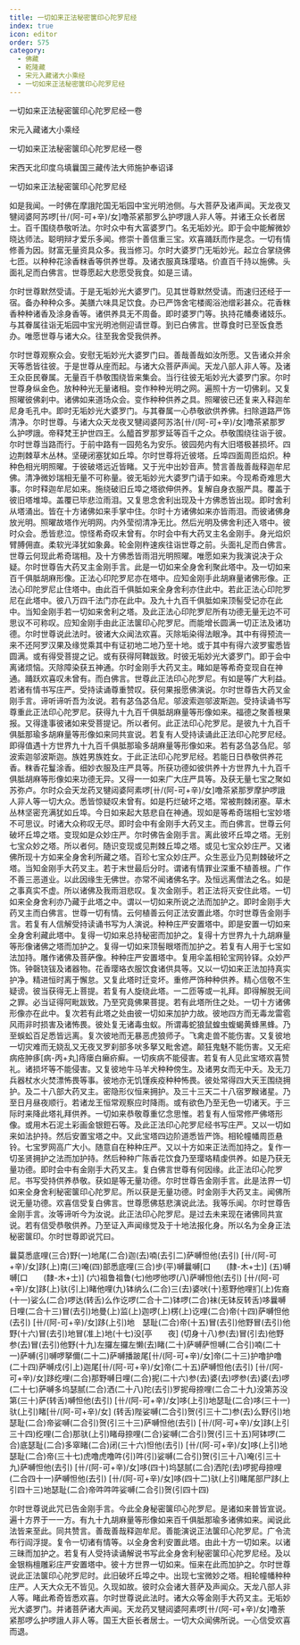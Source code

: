 ```yaml
---
title: 一切如来正法秘密箧印心陀罗尼经
index: true
icon: editor
order: 575
category:
  - 佛藏
  - 乾隆藏
  - 宋元入藏诸大小乘经
  - 一切如来正法秘密箧印心陀罗尼经
---
```


一切如来正法秘密箧印心陀罗尼经一卷  

宋元入藏诸大小乘经  

一切如来正法秘密箧印心陀罗尼经一卷  

宋西天北印度乌填曩国三藏传法大师施护奉诏译  

一切如来正法秘密箧印心陀罗尼经  

如是我闻。一时佛在摩誐陀国无垢园中宝光明池侧。与大菩萨及诸声闻。天龙夜叉犍闼婆阿苏啰[卄/(阿-可+辛)/女]噜茶紧那罗么护啰誐人非人等。并诸王众长者居士。百千围绕恭敬听法。尔时众中有大富婆罗门。名无垢妙光。即于会中能解微妙晓达师法。聪明辩才爱乐多闻。修崇十善信重三宝。欢喜踊跃而作是念。一切有情修善为因。财富无量资具众多。我当修习。尔时大婆罗门无垢妙光。起立合掌绕佛七匝。以种种花涂香粖香等供养世尊。及诸衣服真珠璎珞。价直百千持以施佛。头面礼足而白佛言。世尊愿起大悲愿受我食。如是三请。  

尔时世尊默然受请。于是无垢妙光大婆罗门。见其世尊默然受请。而速归还经于一宿。备办种种众多。美膳六味具足饮食。办已严饰舍宅楼阁浴池缯彩甚众。花香粖香种种诸香及涂身香等。诸供养具无不周备。即时婆罗门等。执持花幡奏诸妓乐。与其眷属往诣无垢园中宝光明池侧迎请世尊。到已白佛言。世尊食时已至饭食悉办。唯愿世尊与诸大众。往至我舍受我供养。  

尔时世尊观察众会。安慰无垢妙光大婆罗门曰。善哉善哉如汝所愿。又告诸众并余天等悉皆往彼。于是世尊从座而起。与诸大众菩萨声闻。天龙八部人非人等。及诸王众臣民眷属。无量百千恭敬围绕皆来集会。当行往彼无垢妙光大婆罗门家。尔时世尊身纵金色。放种种光无量诸相。变作种种光明之网。遍照十方一切佛刹。又复照曜彼佛刹中。诸佛如来道场众会。变作种种供养之具。照曜彼已还复来入释迦牟尼身毛孔中。即时无垢妙光大婆罗门。与其眷属一心恭敬欲供养佛。扫除道路严饰清净。尔时世尊。与诸大众天龙夜叉犍闼婆阿苏洛[卄/(阿-可+辛)/女]噜茶紧那罗么护啰誐。帝释梵王护世四王。么醯首罗那罗延等百千之众。恭敬围绕往诣于彼。尔时世尊当路而行。于前中路有一园苑名为安乐。彼园苑内有大旧塔极甚损坏。四边荆棘草木丛林。坚硬闭塞犹如丘埠。尔时世尊将近彼塔。丘埠四面周匝焰炽。种种色相光明照曜。于彼破塔远近皆睹。又于光中出妙音声。赞言善哉善哉释迦牟尼佛。清净微妙瑞相无量不可称量。彼无垢妙光大婆罗门请于如来。今现希奇难思大事。尔时释迦牟尼如来。施绕破旧丘埠之塔欲伸供养。复解自身衣服严具。覆盖于彼旧塔堆埠。盖覆已毕悲泣雨泪。又复思念舍利出现及十方佛悉皆出现。即时舍利从塔涌出。皆在十方诸佛如来手掌中住。尔时十方诸佛如来亦皆雨泪。而彼诸佛身放光明。照曜故塔作光明网。内外莹彻清净无比。然后光明及佛舍利还入塔中。彼时众会。悉皆悲泣。惊怪希奇叹未曾有。尔时会中有大药叉主名金刚手。身光焰炽臂膊佣直。柔软光泽犹如象鼻。轮金刚杵速疾往诣世尊之前。头面礼足而白佛言。世尊云何现此希奇瑞相。及十方佛悉皆雨泪光明照曜。唯愿如来为我演说决于众疑。尔时世尊告大药叉主金刚手言。此是一切如来全身舍利聚此塔中。及一切如来百千俱胝胡麻形像。正法心印陀罗尼亦在塔中。应知金刚手此胡麻量诸佛形像。正法心印陀罗尼止住塔中。由此百千俱胝如来全身舍利亦住此中。若此正法心印陀罗尼在此塔中。彼八万四千法门亦在此中。及九十九百千俱胝如来顶髻受记亦在此中。当知金刚手若一切如来舍利之塔。及此正法心印陀罗尼所有功德无量无边不可思议不可称叹。应知金刚手由此正法箧印心陀罗尼。而能增长圆满一切正法及诸功德。尔时世尊说此法时。彼诸大众闻法欢喜。灭除垢染得法眼净。其中有得预流一来不还阿罗汉果及缘觉乘其中有证初地二地乃至十地。或于其中有得六波罗蜜悉皆圆满。或有得受菩提之记。或有获得阿鞞跋致。时彼无垢妙光大婆罗门。即于会中离诸烦恼。灭除障染获五神通。尔时金刚手大药叉主。睹如是等希奇变现自在神通。踊跃欢喜叹未曾有。而白佛言。世尊此正法印心陀罗尼。有如是等广大利益。若诸有情书写庄严。受持读诵尊重赞叹。获何果报愿佛演说。尔时世尊告大药叉金刚手言。谛听谛听吾为汝说。若有苾刍苾刍尼。邬波索迦邬波斯迦。受持读诵书写尊重此正法印心陀罗尼。获得九十九百千俱胝胡麻量等形像如来。福德之聚善根果报。又得逢事彼诸如来受菩提记。所以者何。此正法印心陀罗尼。是彼九十九百千俱胝那瑜多胡麻量等形像如来同共宣说。若复有人受持读诵此正法印心陀罗尼经。即得值遇十方世界九十九百千俱胝那瑜多胡麻量等形像如来。若有苾刍苾刍尼。邬波索迦邬波斯迦。族姓男族姓女。于此正法印心陀罗尼经。若能日日恭敬供养花香。粖香花鬘涂香。细妙衣服及庄严具等。所获功德如彼供养十方世界九十九百千俱胝胡麻等形像如来功德无异。又得一一如来广大庄严具等。及获无量七宝之聚如苏弥卢。尔时众会天龙药叉犍闼婆阿素啰[卄/(阿-可+辛)/女]噜茶紧那罗摩护啰誐人非人等一切大众。悉皆惊疑叹未曾有。如是朽烂破坏之塔。常被荆棘闭塞。草木丛林坚密充满犹如丘埠。今日如来起大慈悲自在神通。现如是等希奇瑞相七宝妙塔不可思议。时诸大众称叹无尽。即时会中有金刚手大药叉主。而白佛言。世尊云何破坏丘埠之塔。变现如是众妙庄严。尔时佛告金刚手言。离此彼坏丘埠之塔。无别七宝众妙之塔。所以者何。随识变现或见荆棘丘埠之塔。或见七宝众妙庄严。又诸佛所现十方如来全身舍利所藏之塔。百珍七宝众妙庄严。众生恶业乃见荆棘破坏之塔。当知金刚手大药叉主。若于末世最后分时。谓诸有情罪业深重不植善根。广作不善三恶道业。以此因缘生无佛世。亦常不闻诸佛名字。及恒远离僧法之名。如是之事真实不虚。所以诸佛及我雨泪悲叹。复次金刚手。若正法将灭安住此塔。一切如来全身舍利亦乃藏于此塔之中。谓以一切如来所说之法而加护之。即时金刚手大药叉主而白佛言。世尊一切有情。云何植善云何正法安置此塔。尔时世尊告金刚手言。若复有人信解受持读诵书写为人演说。种种庄严安置塔中。即是安置一切如来全身舍利藏此塔中。复得一切如来总持秘密而加护之。复得十方世界九十九胡麻量等形像诸佛之塔而加护之。复得一切如来顶髻眼塔而加护之。若复有人用于七宝如法加持。雕作诸佛及菩萨像。种种庄严安置塔中。复用伞盖相轮宝网铃铎。众妙严饰。钟磬铙钹及诸器物。花香璎珞衣服饮食诸供具等。又以一切如来正法加持真实护净。精进恒时离于懈怠。又复此塔时迁变坏。重修严饰种种供养。精心信敬不生疑谤。彼当获得无上菩提。若复有人旋绕此塔。一二匝等或一礼拜。即得解脱无间之罪。必当证得阿毗跋致。乃至究竟佛果菩提。若有此塔所住之处。一切十方诸佛形像亦在此中。复次若有此塔之处由彼一切如来加护力故。彼地四方而无毒龙雷雹风雨非时损害及诸怖畏。彼处复无诸毒虫蚁。所谓毒蛇狼鼠蝗虫蝮蝎黄蜂黑蜂。乃至蜈蚣百足悉皆远离。复次彼地而无暴恶虎狼师子。飞禽走兽不能伤害。又复彼地一切灾难而无娆乱又无夜叉罗刹部多吠多拏又毗舍遮。颠狂鬼魅不能伤害。又无疟病疮肿痑[病-丙+丸]痔瘘白癞疥癣。一切疾病不能侵害。若复有人见此宝塔欢喜赞礼。诸损坏等不能侵害。又复彼地牛马羊犬种种傍生。及诸男女而无中夭。及无刀兵器杖水火焚漂怖畏等事。彼地亦无饥馑疾疫种种怖畏。彼处常得四大天王围绕拥护。及二十八部大药叉主。密隐形仪恒来拥护。及三十三天二十八宿罗睺诸星。乃至日月昼夜顺行。若诸龙王恒常观察应时降雨。或有欲色乃至无色一切诸天。于三际时来降此塔礼拜供养。一切如来恭敬尊重忆念思惟。若复有人恒常修严佛塔形像。或用木石泥土彩画金银鋀石等。及此正法印心陀罗尼经书写庄严。又以一切如来如法护持。然后安置宝塔之中。又此宝塔四边阶道悉皆严饰。相轮幢幡周匝悬铃。七宝罗网高广大小。随意自在种种庄严。又以十方如来正法而加持之。复作一切圣贤拥护之法而加护持。然后种种广陈香花饮食乃至璎珞精虔供养。如是乃获无量功德。即时会中有金刚手大药叉主。复白佛言世尊有何因缘。此正法印心陀罗尼。书写受持供养恭敬。获如是等无量功德。尔时世尊告金刚手言。此是法界一切如来全身舍利秘密箧印心陀罗尼。所以获是无量功德。时金刚手大药叉主。闻佛所说无量功德。欢喜信受复白佛言。世尊愿佛慈悲演说此法。我等乐闻。尔时世尊告金刚手言。汝等谛听今为汝说。此正法印心陀罗尼。是过去未来现在诸佛同共宣说。若有信受恭敬供养。乃至证入声闻缘觉及于十地法报化身。所以名为全身正法秘密箧印。尔时世尊即说咒曰。  

曩莫悉底哩(三合)野(一)地尾(二合)迦(去)喃(去引二)萨嚩怛他(去引) [卄/(阿-可+辛)/女]跢(上)南(三)唵(四)部悉底哩(三合)步(平)嚩曩嚩[口　　(隸-木+士)] (五)嚩嚩[口　　(隸-木+士)] (六)祖鲁祖鲁(七)他啰他啰(八)萨嚩怛他(去引) [卄/(阿-可+辛)/女]跢(上)驮(引上)睹他哩(九)钵纳么(二合)三(去)婆吠(十)惹野他哩扪(上)佐裔(十一)娑么(二合)啰达(转舌)么作讫啰(二合十二)钵啰(二合)袜(无钵反转舌)哆曩嚩日哩(二合十三)冒(去引)地曼(上)监(上)迦啰(上)楞(上)讫哩(二合)帝(十四)萨嚩怛他(去引) [卄/(阿-可+辛)/女]跢(上引)地　瑟耻(二合)帝(十五)冒(去引)他野冒(去引)他野(十六)冒(去引)地冒(准上)地(十七)没[亭　　夜] (切身十八)参(去)冒(引去)他野参(去)冒(去引)他野(十九)左攞左攞左懒(去)睹(二十)萨嚩萨怛嚩(二合引)喃(二十一)萨嚩(引)嚩啰拏儞(二十二)萨嚩播跛尾[卄/(阿-可+辛)/女]帝(二十三)护噜护噜(二十四)萨嚩戍(引上)迦尾[卄/(阿-可+辛)/女]帝(二十五)萨嚩怛他(去引) [卄/(阿-可+辛)/女]跢纥哩(二合)那野嚩日哩(二合)抳(二十六)参(去)婆(去)啰参(去)婆(去)啰(二十七)萨嚩多坞瑟腻(二合)洒(二十八)陀(去引)罗抳母捺哩(二合二十九)没第苏没第(三十)萨(转舌)嚩怛他(去引) [卄/(阿-可+辛)/女]哆(上引)地瑟耻(二合)哆(三十一)驮(上引)睹[卄/(阿-可+辛)/女] (转舌)陛娑嚩(二合引)贺(引三十二)参(去)么野(引)地瑟耻(二合)帝娑嚩(二合引)贺(引三十三)萨嚩怛他(去引) [卄/(阿-可+辛)/女]跢(上引三十四)纥哩(二合)那驮(上引)睹母捺哩(二合)娑嚩(二合引)贺(引三十五)阿钵啰(二合)底瑟耻(二合)多窣睹(二合)闭(三十六)怛他(去引) [卄/(阿-可+辛)/女]哆(上引)地瑟耻(二合)帝(三十七)虎噜虎噜吽(引)吽(引)娑嚩(二合引)贺(引三十八)唵(引三十九)萨嚩怛他(去引) [卄/(阿-可+辛)/女]哆(四十)坞瑟腻(二合)洒陀(去)啰抳母捺哩(二合四十一)萨嚩怛他(去引) [卄/(阿-可+辛)/女]哆(四十二)驮(上引)睹尾部尸跢(上引四十三)地瑟耻(二合)帝吽吽吽娑嚩(二合引)贺(引四十四)  

尔时世尊说此咒已告金刚手言。今此全身秘密箧印心陀罗尼。是诸如来普皆宣说。遍十方界于一一方。有九十九胡麻量等形像如来百千俱胝那瑜多诸佛如来。闻说此法皆来至此。同共赞言。善哉善哉释迦牟尼。善能演说正法箧印心陀罗尼。广令流布行阎浮提。复令一切诸有情等。以全身舍利安置此塔。由此十方一切如来。以诸三昧而加护之。若复有人受持读诵解说书写此全身舍利秘密箧印心陀罗尼经。及以金银栴檀雕彩庄严安置塔中。彼十方世界一切如来。恒来在此而加护之。尔时世尊说此正法箧印心陀罗尼时。此旧破坏丘埠之中。出现七宝微妙之塔。相轮幢幡种种庄严。人天大众无不皆见。久现如故。彼时众会诸大菩萨及声闻众。天龙八部人非人等。睹此希奇皆悉欢喜。尔时世尊说此法时。诸大众等金刚手大药叉主。无垢妙光大婆罗门。并诸菩萨诸大声闻。天龙药叉犍闼婆阿素啰[卄/(阿-可+辛)/女]噜荼紧那啰么护啰誐人非人等。国王大臣长者居士。一切大众闻佛所说。一心信受欢喜而退。  
